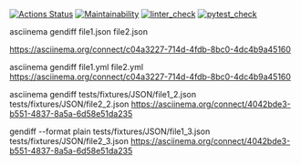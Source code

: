 [![Actions Status](https://github.com/DmitriyChebruchan/python-project-lvl2/workflows/hexlet-check/badge.svg)](https://github.com/DmitriyChebruchan/python-project-lvl2/actions)
[![Maintainability](https://api.codeclimate.com/v1/badges/54b91ece1062d51d180e/maintainability)](https://codeclimate.com/github/DmitriyChebruchan/python-project-lvl2/maintainability)
[![linter_check](https://github.com/DmitriyChebruchan/python-project-lvl2/workflows/linter-check/badge.svg)](https://github.com/DmitriyChebruchan/python-project-lvl2/actions/workflows/linter_check.yml)
[![pytest_check](https://github.com/DmitriyChebruchan/python-project-lvl2/workflows/pytest/badge.svg)](https://github.com/DmitriyChebruchan/python-project-lvl2/actions/workflows/pytest.yml)

asciinema gendiff file1.json file2.json

https://asciinema.org/connect/c04a3227-714d-4fdb-8bc0-4dc4b9a45160

asciinema gendiff file1.yml file2.yml
https://asciinema.org/connect/c04a3227-714d-4fdb-8bc0-4dc4b9a45160

asciinema gendiff tests/fixtures/JSON/file1_2.json tests/fixtures/JSON/file2_2.json
https://asciinema.org/connect/4042bde3-b551-4837-8a5a-6d58e51da235

gendiff --format plain tests/fixtures/JSON/file1_3.json tests/fixtures/JSON/file2_3.json
https://asciinema.org/connect/4042bde3-b551-4837-8a5a-6d58e51da235